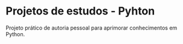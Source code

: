# Projetos de estudos - Pyhton
 Projeto prático de autoria pessoal para aprimorar conhecimentos em Python.
